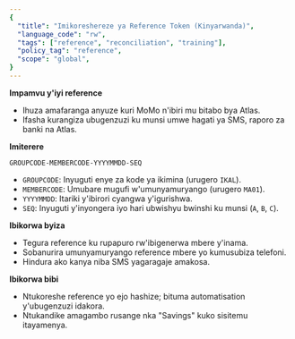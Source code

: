 ```yaml
---
{
  "title": "Imikoreshereze ya Reference Token (Kinyarwanda)",
  "language_code": "rw",
  "tags": ["reference", "reconciliation", "training"],
  "policy_tag": "reference",
  "scope": "global",
}
---
```


**Impamvu y'iyi reference**

- Ihuza amafaranga anyuze kuri MoMo n'ibiri mu bitabo bya Atlas.
- Ifasha kurangiza ubugenzuzi ku munsi umwe hagati ya SMS, raporo za banki na
  Atlas.

**Imiterere**

`GROUPCODE-MEMBERCODE-YYYYMMDD-SEQ`

- `GROUPCODE`: Inyuguti enye za kode ya ikimina (urugero `IKAL`).
- `MEMBERCODE`: Umubare mugufi w'umunyamuryango (urugero `MA01`).
- `YYYYMMDD`: Itariki y'ibirori cyangwa y'igurishwa.
- `SEQ`: Inyuguti y'inyongera iyo hari ubwishyu bwinshi ku munsi (`A`, `B`,
  `C`).

**Ibikorwa byiza**

- Tegura reference ku rupapuro rw'ibigenerwa mbere y'inama.
- Sobanurira umunyamuryango reference mbere yo kumusubiza telefoni.
- Hindura ako kanya niba SMS yagaragaje amakosa.

**Ibikorwa bibi**

- Ntukoreshe reference yo ejo hashize; bituma automatisation y'ubugenzuzi
  idakora.
- Ntukandike amagambo rusange nka "Savings" kuko sisitemu itayamenya.
